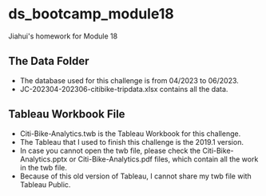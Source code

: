 # ds_bootcamp_module18
Jiahui's homework for Module 18

## The Data Folder
- The database used for this challenge is from 04/2023 to 06/2023.
- JC-202304-202306-citibike-tripdata.xlsx contains all the data.

## Tableau Workbook File
- Citi-Bike-Analytics.twb is the Tableau Workbook for this challenge.
- The Tableau that I used to finish this challenge is the 2019.1 version.
- In case you cannot open the twb file, please check the Citi-Bike-Analytics.pptx or Citi-Bike-Analytics.pdf files, which contain all the work in the twb file.
- Because of this old version of Tableau, I cannot share my twb file with Tableau Public.

